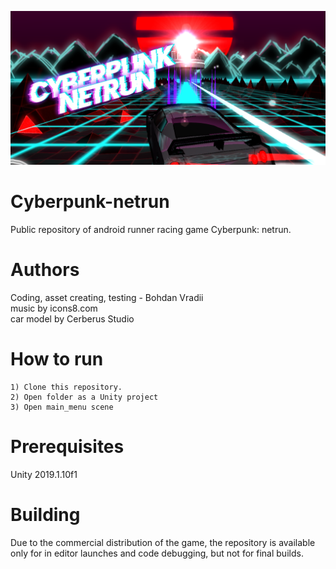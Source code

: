 
![alt text](https://github.com/AsdyCorp/Cyberpunk-netrun-pub/blob/master/baner.png)


# Cyberpunk-netrun
Public repository of android runner racing game Cyberpunk: netrun. 

# Authors
Сoding, asset creating, testing - Bohdan Vradii  
music by icons8.com  
car model by Cerberus Studio  


# How to run

    1) Clone this repository.
    2) Open folder as a Unity project
    3) Open main_menu scene

# Prerequisites

Unity 2019.1.10f1



# Building
Due to the commercial distribution of the game, the repository is available only for in editor launches and code debugging, but not for final builds.

